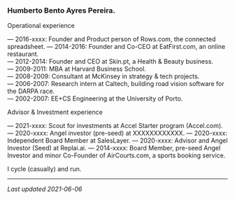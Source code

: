 ### Humberto Bento Ayres Pereira.

Operational experience

— 2016-xxxx: Founder and Product person of Rows.com, the connected spreadsheet.
— 2014-2016: Founder and Co-CEO at EatFirst.com, an online restaurant.  
— 2012-2014: Founder and CEO at Skin.pt, a Health & Beauty business.  
— 2009-2011: MBA at Harvard Business School.  
— 2008-2009: Consultant at McKinsey in strategy & tech projects.  
— 2006-2007: Research intern at Caltech, building road vision software for the DARPA race.  
— 2002-2007: EE+CS Engineering at the University of Porto.  

Advisor & Investment experience

— 2021-xxxx: Scout for investments at Accel Starter program (Accel.com).
— 2020-xxxx: Angel investor (pre-seed) at XXXXXXXXXXXX.
— 2020-xxxx: Independent Board Member at SalesLayer.
— 2020-xxxx: Advisor and Angel Investor (Seed) at Replai.ai.
— 2014-xxxx: Board Member, pre-seed Angel Investor and minor Co-Founder of AirCourts.com, a sports booking service. 

I cycle (casually) and run.

--- 
_Last updated 2021-06-06_
